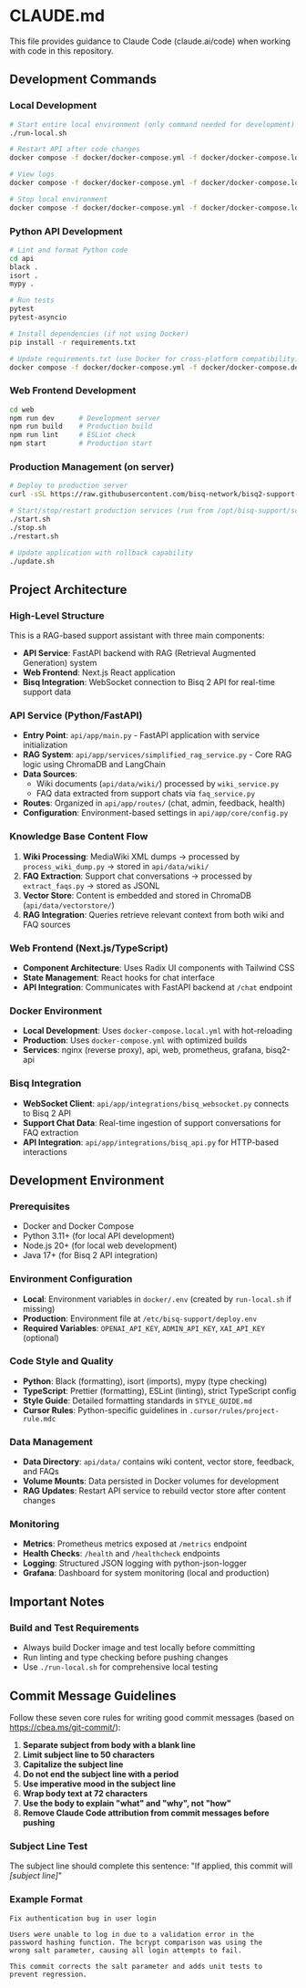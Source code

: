 # CLAUDE.md

This file provides guidance to Claude Code (claude.ai/code) when working with code in this repository.

## Development Commands

### Local Development
```bash
# Start entire local environment (only command needed for development)
./run-local.sh

# Restart API after code changes
docker compose -f docker/docker-compose.yml -f docker/docker-compose.local.yml restart api

# View logs
docker compose -f docker/docker-compose.yml -f docker/docker-compose.local.yml logs -f

# Stop local environment
docker compose -f docker/docker-compose.yml -f docker/docker-compose.local.yml down
```

### Python API Development
```bash
# Lint and format Python code
cd api
black .
isort .
mypy .

# Run tests
pytest
pytest-asyncio

# Install dependencies (if not using Docker)
pip install -r requirements.txt

# Update requirements.txt (use Docker for cross-platform compatibility)
docker compose -f docker/docker-compose.yml -f docker/docker-compose.dev.yml run --build --rm api pip-compile api/requirements.in -o api/requirements.txt --upgrade --no-strip-extras
```

### Web Frontend Development
```bash
cd web
npm run dev      # Development server
npm run build    # Production build
npm run lint     # ESLint check
npm start        # Production start
```

### Production Management (on server)
```bash
# Deploy to production server
curl -sSL https://raw.githubusercontent.com/bisq-network/bisq2-support-agent/main/scripts/deploy.sh | sudo bash

# Start/stop/restart production services (run from /opt/bisq-support/scripts/)
./start.sh
./stop.sh
./restart.sh

# Update application with rollback capability
./update.sh
```

## Project Architecture

### High-Level Structure
This is a RAG-based support assistant with three main components:
- **API Service**: FastAPI backend with RAG (Retrieval Augmented Generation) system
- **Web Frontend**: Next.js React application
- **Bisq Integration**: WebSocket connection to Bisq 2 API for real-time support data

### API Service (Python/FastAPI)
- **Entry Point**: `api/app/main.py` - FastAPI application with service initialization
- **RAG System**: `api/app/services/simplified_rag_service.py` - Core RAG logic using ChromaDB and LangChain
- **Data Sources**:
  - Wiki documents (`api/data/wiki/`) processed by `wiki_service.py`
  - FAQ data extracted from support chats via `faq_service.py`
- **Routes**: Organized in `api/app/routes/` (chat, admin, feedback, health)
- **Configuration**: Environment-based settings in `api/app/core/config.py`

### Knowledge Base Content Flow
1. **Wiki Processing**: MediaWiki XML dumps → processed by `process_wiki_dump.py` → stored in `api/data/wiki/`
2. **FAQ Extraction**: Support chat conversations → processed by `extract_faqs.py` → stored as JSONL
3. **Vector Store**: Content is embedded and stored in ChromaDB (`api/data/vectorstore/`)
4. **RAG Integration**: Queries retrieve relevant context from both wiki and FAQ sources

### Web Frontend (Next.js/TypeScript)
- **Component Architecture**: Uses Radix UI components with Tailwind CSS
- **State Management**: React hooks for chat interface
- **API Integration**: Communicates with FastAPI backend at `/chat` endpoint

### Docker Environment
- **Local Development**: Uses `docker-compose.local.yml` with hot-reloading
- **Production**: Uses `docker-compose.yml` with optimized builds
- **Services**: nginx (reverse proxy), api, web, prometheus, grafana, bisq2-api

### Bisq Integration
- **WebSocket Client**: `api/app/integrations/bisq_websocket.py` connects to Bisq 2 API
- **Support Chat Data**: Real-time ingestion of support conversations for FAQ extraction
- **API Integration**: `api/app/integrations/bisq_api.py` for HTTP-based interactions

## Development Environment

### Prerequisites
- Docker and Docker Compose
- Python 3.11+ (for local API development)
- Node.js 20+ (for local web development)
- Java 17+ (for Bisq 2 API integration)

### Environment Configuration
- **Local**: Environment variables in `docker/.env` (created by `run-local.sh` if missing)
- **Production**: Environment file at `/etc/bisq-support/deploy.env`
- **Required Variables**: `OPENAI_API_KEY`, `ADMIN_API_KEY`, `XAI_API_KEY` (optional)

### Code Style and Quality
- **Python**: Black (formatting), isort (imports), mypy (type checking)
- **TypeScript**: Prettier (formatting), ESLint (linting), strict TypeScript config
- **Style Guide**: Detailed formatting standards in `STYLE_GUIDE.md`
- **Cursor Rules**: Python-specific guidelines in `.cursor/rules/project-rule.mdc`

### Data Management
- **Data Directory**: `api/data/` contains wiki content, vector store, feedback, and FAQs
- **Volume Mounts**: Data persisted in Docker volumes for development
- **RAG Updates**: Restart API service to rebuild vector store after content changes

### Monitoring
- **Metrics**: Prometheus metrics exposed at `/metrics` endpoint
- **Health Checks**: `/health` and `/healthcheck` endpoints
- **Logging**: Structured JSON logging with python-json-logger
- **Grafana**: Dashboard for system monitoring (local and production)

## Important Notes

### Build and Test Requirements
- Always build Docker image and test locally before committing
- Run linting and type checking before pushing changes
- Use `./run-local.sh` for comprehensive local testing

## Commit Message Guidelines

Follow these seven core rules for writing good commit messages (based on https://cbea.ms/git-commit/):

1. **Separate subject from body with a blank line**
2. **Limit subject line to 50 characters**
3. **Capitalize the subject line**
4. **Do not end the subject line with a period**
5. **Use imperative mood in the subject line**
6. **Wrap body text at 72 characters**
7. **Use the body to explain "what" and "why", not "how"**
8. **Remove Claude Code attribution from commit messages before pushing**

### Subject Line Test
The subject line should complete this sentence: "If applied, this commit will _[subject line]_"

### Example Format
```
Fix authentication bug in user login

Users were unable to log in due to a validation error in the
password hashing function. The bcrypt comparison was using the
wrong salt parameter, causing all login attempts to fail.

This commit corrects the salt parameter and adds unit tests to
prevent regression.
```
